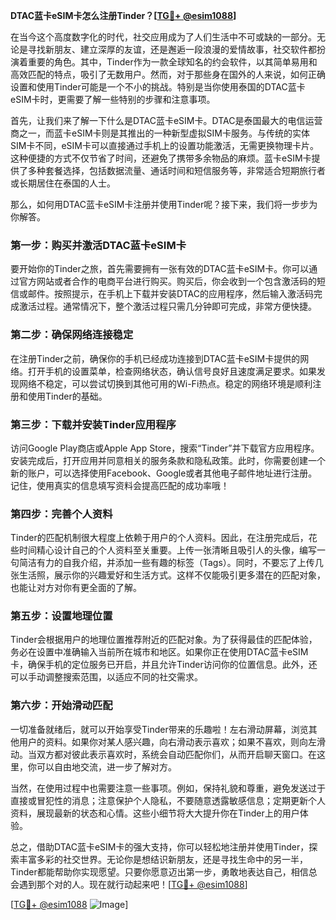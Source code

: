**DTAC蓝卡eSIM卡怎么注册Tinder？[[TG💪+ @esim1088](https://t.me/s/esim1088)]**

在当今这个高度数字化的时代，社交应用成为了人们生活中不可或缺的一部分。无论是寻找新朋友、建立深厚的友谊，还是邂逅一段浪漫的爱情故事，社交软件都扮演着重要的角色。其中，Tinder作为一款全球知名的约会软件，以其简单易用和高效匹配的特点，吸引了无数用户。然而，对于那些身在国外的人来说，如何正确设置和使用Tinder可能是一个不小的挑战。特别是当你使用泰国的DTAC蓝卡eSIM卡时，更需要了解一些特别的步骤和注意事项。

首先，让我们来了解一下什么是DTAC蓝卡eSIM卡。DTAC是泰国最大的电信运营商之一，而蓝卡eSIM卡则是其推出的一种新型虚拟SIM卡服务。与传统的实体SIM卡不同，eSIM卡可以直接通过手机上的设置功能激活，无需更换物理卡片。这种便捷的方式不仅节省了时间，还避免了携带多余物品的麻烦。蓝卡eSIM卡提供了多种套餐选择，包括数据流量、通话时间和短信服务等，非常适合短期旅行者或长期居住在泰国的人士。

那么，如何用DTAC蓝卡eSIM卡注册并使用Tinder呢？接下来，我们将一步步为你解答。

### 第一步：购买并激活DTAC蓝卡eSIM卡

要开始你的Tinder之旅，首先需要拥有一张有效的DTAC蓝卡eSIM卡。你可以通过官方网站或者合作的电商平台进行购买。购买后，你会收到一个包含激活码的短信或邮件。按照提示，在手机上下载并安装DTAC的应用程序，然后输入激活码完成激活过程。通常情况下，整个激活过程只需几分钟即可完成，非常方便快捷。

### 第二步：确保网络连接稳定

在注册Tinder之前，确保你的手机已经成功连接到DTAC蓝卡eSIM卡提供的网络。打开手机的设置菜单，检查网络状态，确认信号良好且速度满足要求。如果发现网络不稳定，可以尝试切换到其他可用的Wi-Fi热点。稳定的网络环境是顺利注册和使用Tinder的基础。

### 第三步：下载并安装Tinder应用程序

访问Google Play商店或Apple App Store，搜索“Tinder”并下载官方应用程序。安装完成后，打开应用并同意相关的服务条款和隐私政策。此时，你需要创建一个新的账户，可以选择使用Facebook、Google或者其他电子邮件地址进行注册。记住，使用真实的信息填写资料会提高匹配的成功率哦！

### 第四步：完善个人资料

Tinder的匹配机制很大程度上依赖于用户的个人资料。因此，在注册完成后，花些时间精心设计自己的个人资料至关重要。上传一张清晰且吸引人的头像，编写一句简洁有力的自我介绍，并添加一些有趣的标签（Tags）。同时，不要忘了上传几张生活照，展示你的兴趣爱好和生活方式。这样不仅能吸引更多潜在的匹配对象，也能让对方对你有更全面的了解。

### 第五步：设置地理位置

Tinder会根据用户的地理位置推荐附近的匹配对象。为了获得最佳的匹配体验，务必在设置中准确输入当前所在城市和地区。如果你正在使用DTAC蓝卡eSIM卡，确保手机的定位服务已开启，并且允许Tinder访问你的位置信息。此外，还可以手动调整搜索范围，以适应不同的社交需求。

### 第六步：开始滑动匹配

一切准备就绪后，就可以开始享受Tinder带来的乐趣啦！左右滑动屏幕，浏览其他用户的资料。如果你对某人感兴趣，向右滑动表示喜欢；如果不喜欢，则向左滑动。当双方都对彼此表示喜欢时，系统会自动匹配你们，从而开启聊天窗口。在这里，你可以自由地交流，进一步了解对方。

当然，在使用过程中也需要注意一些事项。例如，保持礼貌和尊重，避免发送过于直接或冒犯性的消息；注意保护个人隐私，不要随意透露敏感信息；定期更新个人资料，展现最新的状态和心情。这些小细节将大大提升你在Tinder上的用户体验。

总之，借助DTAC蓝卡eSIM卡的强大支持，你可以轻松地注册并使用Tinder，探索丰富多彩的社交世界。无论你是想结识新朋友，还是寻找生命中的另一半，Tinder都能帮助你实现愿望。只要你愿意迈出第一步，勇敢地表达自己，相信总会遇到那个对的人。现在就行动起来吧！[[TG💪+ @esim1088](https://t.me/s/esim1088)]

[[TG💪+ @esim1088](https://t.me/s/esim1088) ![Image](https://i.postimg.cc/4NQfJmqS/Snipaste-2025-05-13-00-14-12.png)]